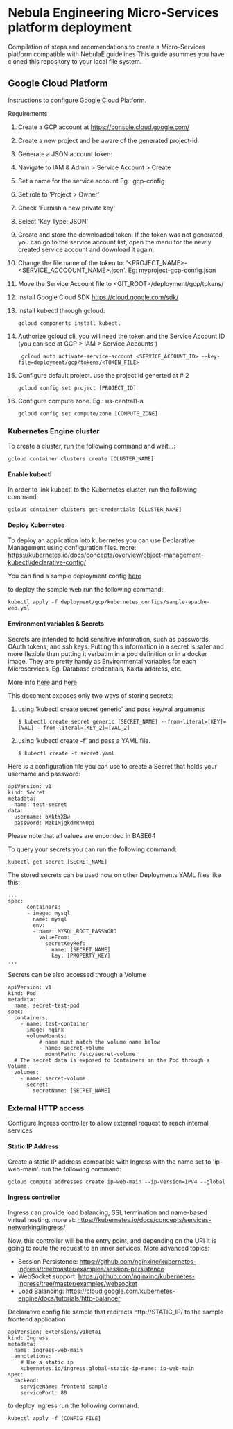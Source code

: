 # Nebula Engineering Micro-Services platform deployment
Compilation of steps and recomendations to create a Micro-Services platform compatible with NebulaE guidelines
This guide asummes you have cloned this repository to your local file system.

## Google Cloud Platform
Instructions to configure Google Cloud Platform.

Requirements
1. Create a GCP account at https://console.cloud.google.com/
2. Create a new project and be aware of the generated project-id
3. Generate a JSON account token:
  1. Navigate to IAM & Admin > Service Account > Create
  2. Set a name for the service account Eg.: gcp-config
  3. Set role to 'Project > Owner'
  4. Check 'Furnish a new private key' 
  5. Select 'Key Type: JSON'
  6. Create and store the downloaded token.  If the token was not generated, you can go to the service account list, open the menu for the newly created service account and download it again.
  7. Change the file name of the token to: '<PROJECT_NAME>-<SERVICE_ACCCOUNT_NAME>.json'.  Eg: myproject-gcp-config.json
  8. Move the Service Account file to <GIT_ROOT>/deployment/gcp/tokens/
4. Install Google Cloud SDK https://cloud.google.com/sdk/
5. Install kubectl through gcloud:  
   
   ```gcloud components install kubectl```
6. Authorize gcloud cli, you will need the token and the Service Account ID (you can see at GCP > IAM > Service Accounts )
   
   ``` gcloud auth activate-service-account <SERVICE_ACCOUNT_ID> --key-file=deployment/gcp/tokens/<TOKEN_FILE>```
7. Configure default project.  use the project id generted at # 2
   
   ``` gcloud config set project [PROJECT_ID] ```
8. Configure compute zone.  Eg.: us-central1-a	
   
   ``` gcloud config set compute/zone [COMPUTE_ZONE] ```


### Kubernetes Engine cluster
To create a cluster, run the following command and wait...:

``` gcloud container clusters create [CLUSTER_NAME] ```

#### Enable kubectl
In order to link kubectl to the Kubernetes cluster, run the following command:

```gcloud container clusters get-credentials [CLUSTER_NAME]```


#### Deploy Kubernetes
To deploy an application into kubernetes you can use Declarative Management using configuration files.
more: https://kubernetes.io/docs/concepts/overview/object-management-kubectl/declarative-config/

You can find a sample deployment config [here](deployment/gcp/kubernetes_configs/sample-apache-web.yml)

to deploy the sample web run the following command:

```kubectl apply -f deployment/gcp/kubernetes_configs/sample-apache-web.yml```

#### Environment variables & Secrets
Secrets are intended to hold sensitive information, such as passwords, OAuth tokens, and ssh keys. Putting this information in a secret is safer and more flexible than putting it verbatim in a pod definition or in a docker image.  They are pretty handy as Environmental variables for each Microservices, Eg. Database credentials, Kakfa address, etc.

More info [here](https://kubernetes.io/docs/concepts/configuration/secret/) and [here](https://kubernetes.io/docs/tasks/inject-data-application/distribute-credentials-secure/)

This docoment exposes only two ways of storing secrets:
1. using 'kubectl create secret generic' and pass key/val arguments
   
   ``` $ kubectl create secret generic [SECRET_NAME] --from-literal=[KEY]=[VAL] --from-literal=[KEY_2]=[VAL_2] ```
2. using 'kubectl create -f' and pass a YAML file.
   
   ``` $ kubectl create -f secret.yaml ```

Here is a configuration file you can use to create a Secret that holds your username and password:
```
apiVersion: v1
kind: Secret
metadata:
  name: test-secret
data:
  username: bXktYXBw
  password: Mzk1MjgkdmRnN0pi
```

Please note that all values are enconded in BASE64

To query your secrets you can run the following command:

``` kubectl get secret [SECRET_NAME] ```

The stored secrets can be used now on other Deployments YAML files like this:
```
...
spec:      
      containers:
      - image: mysql
        name: mysql
        env:                
        - name: MYSQL_ROOT_PASSWORD
          valueFrom:
            secretKeyRef:
              name: [SECRET_NAME]
              key: [PROPERTY_KEY]
...
```

Secrets can be also accessed through a Volume

```
apiVersion: v1
kind: Pod
metadata:
  name: secret-test-pod
spec:
  containers:
    - name: test-container
      image: nginx
      volumeMounts:
          # name must match the volume name below
          - name: secret-volume
            mountPath: /etc/secret-volume
  # The secret data is exposed to Containers in the Pod through a Volume.
  volumes:
    - name: secret-volume
      secret:
        secretName: [SECRET_NAME]

``` 

### External HTTP access
Configure Ingress controller to allow external request to reach internal services

#### Static IP Address
Create a static IP address compatible with Ingress with the name set to 'ip-web-main'.
run the following command:

``` gcloud compute addresses create ip-web-main --ip-version=IPV4 --global ```

#### Ingress controller
Ingress can provide load balancing, SSL termination and name-based virtual hosting.
more at: https://kubernetes.io/docs/concepts/services-networking/ingress/ 

Now, this controller will be the entry point, and depending on the URI it is going to route the request to an inner services.
More advanced topics:
* Session Persistence: https://github.com/nginxinc/kubernetes-ingress/tree/master/examples/session-persistence
* WebSocket support: https://github.com/nginxinc/kubernetes-ingress/tree/master/examples/websocket
* Load Balancing: https://cloud.google.com/kubernetes-engine/docs/tutorials/http-balancer

Declarative config file sample that redirects http://STATIC_IP/ to the sample frontend application
```
apiVersion: extensions/v1beta1
kind: Ingress
metadata:
  name: ingress-web-main
  annotations:
    # Use a static ip
    kubernetes.io/ingress.global-static-ip-name: ip-web-main
spec:
  backend:
    serviceName: frontend-sample
    servicePort: 80
```

to deploy Ingress run the following command:

```kubectl apply -f [CONFIG_FILE]```

